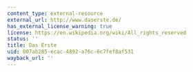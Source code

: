 ```yaml
---
content_type: external-resource
external_url: http://www.daserste.de/
has_external_license_warning: true
license: https://en.wikipedia.org/wiki/All_rights_reserved
status: ''
title: Das Erste
uid: 007ab285-ecac-4892-a76c-6c7fef8af531
wayback_url: ''
---
```

